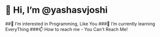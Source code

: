  # 👋 Hi, I’m @yashasvjoshi
 
 
 ##👀 I’m interested in Programming, Like You
 ###🌱 I’m currently learning EveryThing
 ###📫 How to reach me - You Can't Reach Me!
